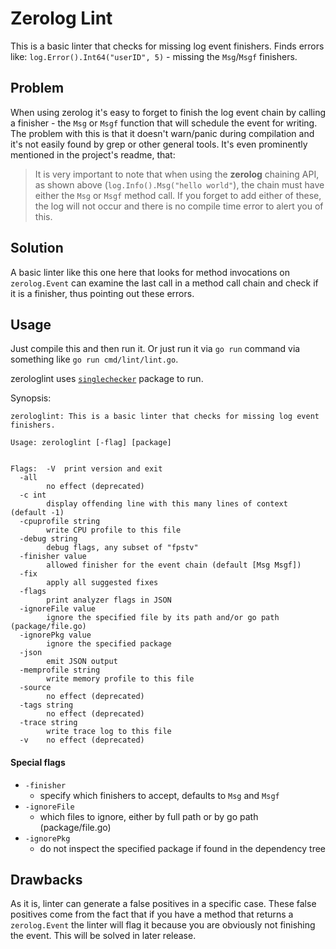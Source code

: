 # Zerolog Lint

This is a basic linter that checks for missing log event finishers. Finds errors like: `log.Error().Int64("userID", 5)` - missing the `Msg`/`Msgf` finishers.

## Problem

When using zerolog it's easy to forget to finish the log event chain by calling a finisher - the `Msg` or `Msgf` function that will schedule the event for writing. The problem with this is that it doesn't warn/panic during compilation and it's not easily found by grep or other general tools. It's even prominently mentioned in the project's readme, that:

> It is very important to note that when using the **zerolog** chaining API, as shown above (`log.Info().Msg("hello world"`), the chain must have either the `Msg` or `Msgf` method call. If you forget to add either of these, the log will not occur and there is no compile time error to alert you of this.

## Solution

A basic linter like this one here that looks for method invocations on `zerolog.Event` can examine the last call in a method call chain and check if it is a finisher, thus pointing out these errors.

## Usage

Just compile this and then run it. Or just run it via `go run` command via something like `go run cmd/lint/lint.go`.

zerologlint uses [`singlechecker`](https://pkg.go.dev/golang.org/x/tools/go/analysis/singlechecker) package to run.

Synopsis:
```
zerologlint: This is a basic linter that checks for missing log event finishers.

Usage: zerologlint [-flag] [package]


Flags:  -V	print version and exit
  -all
    	no effect (deprecated)
  -c int
    	display offending line with this many lines of context (default -1)
  -cpuprofile string
    	write CPU profile to this file
  -debug string
    	debug flags, any subset of "fpstv"
  -finisher value
    	allowed finisher for the event chain (default [Msg Msgf])
  -fix
    	apply all suggested fixes
  -flags
    	print analyzer flags in JSON
  -ignoreFile value
    	ignore the specified file by its path and/or go path (package/file.go)
  -ignorePkg value
    	ignore the specified package
  -json
    	emit JSON output
  -memprofile string
    	write memory profile to this file
  -source
    	no effect (deprecated)
  -tags string
    	no effect (deprecated)
  -trace string
    	write trace log to this file
  -v	no effect (deprecated)
```

#### Special flags

- `-finisher`
    - specify which finishers to accept, defaults to `Msg` and `Msgf`
- `-ignoreFile`
    - which files to ignore, either by full path or by go path (package/file.go)
- `-ignorePkg`
    - do not inspect the specified package if found in the dependency tree

## Drawbacks

As it is, linter can generate a false positives in a specific case. These false positives come from the fact that if you have a method that returns a `zerolog.Event` the linter will flag it because you are obviously not finishing the event. This will be solved in later release.


